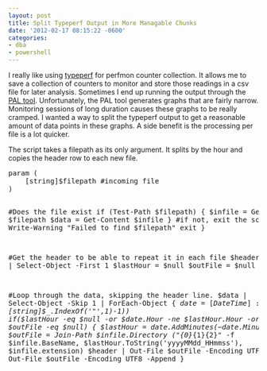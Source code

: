 ```yaml
---
layout: post
title: Split Typeperf Output in More Managable Chunks
date: '2012-02-17 08:15:22 -0600'
categories:
- dba
- powershell
---
```

<p>I really like using <a href="http://technet.microsoft.com/en-us/library/bb490960.aspx">typeperf</a> for perfmon counter collection. It allows me to save a collection of counters to monitor and store those readings in a csv file for later analysis. Sometimes I end up running the output through the <a href="http://pal.codeplex.com/">PAL tool</a>. Unfortunately, the PAL tool generates graphs that are fairly narrow. Monitoring sessions of long duration causes these graphs to be really cramped. I wanted a way to split the typeperf output to get a reasonable amount of data points in these graphs. A side benefit is the processing per file is a lot quicker.</p>
<p>The script takes a filepath as its only argument. It splits by the hour and copies the header row to each new file.</p>
<pre lang="powershell">param (
	[string]$filepath #incoming file
)

#Does the file exist
if (Test-Path $filepath) {
	$infile = Get-Item $filepath
	$data = Get-Content $infile
}
#if not, exit the script
else {
	Write-Warning "Failed to find $filepath"
	exit
}

#Get the header to be able to repeat it in each file
$header = $data | Select-Object -First 1
$lastHour = $null
$outFile = $null

#Loop through the data, skipping the header line.
$data | Select-Object -Skip 1 | ForEach-Object {
	$date = [DateTime]::Parse([string]$_.Substring(1, [string]$_.IndexOf('"',1)-1))
	if($lastHour -eq $null -or $date.Hour -ne $lastHour.Hour -or $outFile -eq $null) {
		$lastHour = $date.AddMinutes(-$date.Minute).AddSeconds(-$date.Second)
		$outFile = Join-Path $infile.Directory ("{0}_{1}{2}" -f $infile.BaseName, $lastHour.ToString('yyyyMMdd_HHmmss'), $infile.extension)
		$header | Out-File $outFile -Encoding UTF8
	}
	$_ | Out-File $outFile -Encoding UTF8 -Append
}</pre>
